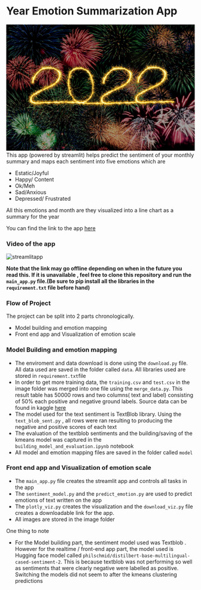 # Year Emotion Summarization App
![image](images/moritz-knoringer-4_MwbIq0CME-unsplash.jpg)
This app (powered by streamlit) helps predict the sentiment of your monthly summary and maps each sentiment into five emotions which are 
- Estatic/Joyful
- Happy/ Content
- Ok/Meh
- Sad/Anxious
- Depressed/ Frustrated

All this emotions and month are they visualized into a line chart as a summary for the year

You can find the link to the app [here](http://52.90.71.18:8501/)

### Video of the app
![streamlitapp](/streamlitapp.gif)

**Note that the link may go offline depending on when in the future you read this. If it is unavailable , feel free to clone this repository and run the `main_app.py` file.(Be sure to pip install all the libraries in the `requirement.txt` file before hand)**

### Flow of Project
The project can be split into 2 parts chronologically.
- Model building and emotion mapping
- Front end app and Visualization of emotion scale

### Model Building and emotion mapping
- The enviroment and data download is done using the `download.py` file. All data used are saved in the folder called `data`. All libraries used are stored in `requirement.txt`file
- In order to get more training data, the `training.csv` and `test.csv` in the image folder was merged into one file  using the `merge_data.py`. This result table has 50000 rows and two columns( text and label) consisting of 50% each positive and negative ground labels. Source data can be found in kaggle [here](https://www.kaggle.com/datasets/thedevastator/imdb-large-movie-review-dataset-binary-sentiment)
- The model used for the text sentiment is TextBlob library. Using the `text_blob_sent.py` , all rows were ran resulting to producing the negative and positive scores of each text
- The evaluation of the textblob sentiments and the building/saving of the kmeans model was captured in the `building_model_and_evaluation.ipynb` notebook
- All model and emotion mapping files are saved in the folder called `model`

### Front end app and Visualization of emotion scale
- The `main_app.py` file creates the streamlit app and controls all tasks in the app
- The `sentiment_model.py` and the `predict_emotion.py` are used to predict emotions of text written on the app
- The `plotly_viz.py` creates the visualization and the `download_viz.py` file creates a downloadable link for the app.
- All images are stored in the image folder

One thing to note
- For the Model building part, the sentiment model used was Textblob . However for the realtime / front-end app part, the model used is Hugging face model called `philschmid/distilbert-base-multilingual-cased-sentiment-2`. This is because textblob was not performing so well as sentiments that were clearly negative were labelled as positive. Switching the models did not seem to after the kmeans clustering predictions

